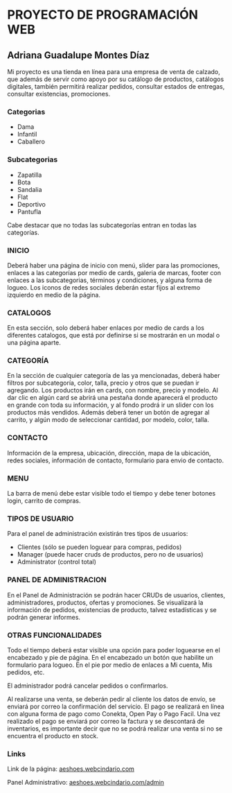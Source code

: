 <h1>PROYECTO  DE  PROGRAMACIÓN  WEB</h1>
<h2>Adriana Guadalupe Montes Díaz</h2>

<p>Mi proyecto es una tienda en línea para una empresa de venta de calzado, que además de servir como apoyo por su catálogo de productos, catálogos digitales, también permitirá realizar pedidos, consultar estados de entregas, consultar existencias, promociones.</p>

<h3>Categorias</h3>
<ul>
  <li>Dama</li>
  <li>Infantil</li>
  <li>Caballero</li>
</ul>

<h3>Subcategorias</h3>
<ul>
  <li>Zapatilla</li>
  <li>Bota</li>
  <li>Sandalia</li>
  <li>Flat</li>
  <li>Deportivo</li>
  <li>Pantufla</li>
</ul>

<p>Cabe destacar que no todas las subcategorías entran en todas las categorías.</p> 

<h3>INICIO</h3>

<p>Deberá haber una página de inicio con menú, slider para las promociones, enlaces a las categorías por medio de cards, galeria de marcas, footer con enlaces a las subcategorias, términos y condiciones, y alguna forma de logueo. Los iconos de redes sociales deberán estar fijos al extremo izquierdo en medio de la página.</p>

<h3>CATALOGOS</h3>

<p>En esta sección, solo deberá haber enlaces por medio de cards a los diferentes catalogos, que está por definirse si se mostrarán en un modal o una página aparte.</p>

<h3>CATEGORÍA</h3>

<p>En la sección de cualquier categoría de las ya mencionadas, deberá haber filtros por subcategoría, color, talla,  precio y otros que se puedan ir agregando. Los productos irán en cards, con nombre, precio y modelo. Al dar clic en algún card se abrirá una pestaña donde aparecerá el producto en grande con toda su información, y al fondo prodrá ir un slider con los productos más vendidos. Además deberá tener un botón de agregar al carrito, y algún modo de seleccionar cantidad, por modelo, color, talla.</p>

<h3>CONTACTO</h3>

<p>Información de la empresa, ubicación, dirección, mapa de la ubicación, redes sociales, información de contacto, formulario para envio de contacto.</p>

<h3>MENU</h3>

<p>La barra de menú debe estar visible todo el tiempo y debe tener botones login, carrito de compras.</p>

<h3>TIPOS DE USUARIO</h3>

<p>Para el panel de administración existirán tres tipos de usuarios:</p>

<ul>
  <li>Clientes (sólo se pueden loguear para compras, pedidos)</li>
  <li>Manager (puede hacer cruds de productos, pero no de usuarios)</li>
  <li>Administrator (control total)</li>
</ul>

<h3>PANEL DE ADMINISTRACION</h3>

<p>En el Panel de Administración se podrán hacer CRUDs de usuarios, clientes, administradores, productos, ofertas y promociones. Se visualizará la información de pedidos, existencias de producto,  talvez estadísticas y se podrán generar informes.</p>

<h3>OTRAS FUNCIONALIDADES</h3>

<p>Todo el tiempo deberá estar visible una opción para poder loguearse en  el encabezado y pie de página. En el encabezado un botón que habilite un formulario para logueo. En el  pie por medio de enlaces a Mi cuenta, Mis pedidos, etc.</p>
<p>El administrador podrá cancelar pedidos o confirmarlos.</p>
<p>Al realizarse una venta, se deberán pedir al cliente los datos de envío, se enviará por correo la confirmación del servicio. El pago se realizará en línea con alguna forma de pago como Conekta, Open Pay o Pago Facil. Una vez realizado el pago se enviará por correo la factura y se descontará de inventarios, es importante decir que no se podrá realizar una venta si no se encuentra el producto en stock.</p>

<h3>Links</h3>

<p>Link de la página: <a href="http://aeshoes.webcindario.com/">aeshoes.webcindario.com</a></p>
<p>Panel Administrativo: <a href="http://aeshoes.webcindario.com/admin">aeshoes.webcindario.com/admin</a></p>

